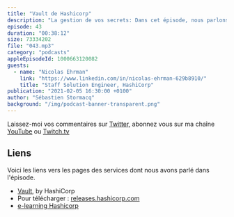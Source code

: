 ```yaml
---
title: "Vault de Hashicorp"
description: "La gestion de vos secrets: Dans cet épisode, nous parlons de la gestion de vos secrets, tels que les mots de passe et les clés d'API. Comment les stocker, les renouveller, contrôler leur accès, que ca soit sur votre laptop, on-prem ou dans le cloud ? Nous parlons de la solution Vault de HashiCorp"
episode: 43
duration: "00:38:12"
size: 73334202
file: "043.mp3"
category: "podcasts"
appleEpisodeId: 1000663120082
guests:
  - name: "Nicolas Ehrman"
    link: "https://www.linkedin.com/in/nicolas-ehrman-629b8910/"
    title: "Staff Solution Engineer, HashiCorp"
publication: "2021-02-05 16:30:00 +0100"
author: "Sébastien Stormacq"
background: "/img/podcast-banner-transparent.png"
---
```


Laissez-moi vos commentaires sur [Twitter](https://twitter.com/sebsto), abonnez vous sur ma chaîne [YouTube](https://www.youtube.com/sebsto) ou [Twitch.tv](https://www.twitch.tv/sebAWS)

## Liens

Voici les liens vers les pages des services dont nous avons parlé dans l'épisode.

- [Vault](https://www.vaultproject.io), by HashiCorp
- Pour télécharger : [releases.hashicorp.com](https://releases.hashicorp.com)
- [e-learning Hashicorp](https://learn.hashicorp.com/)